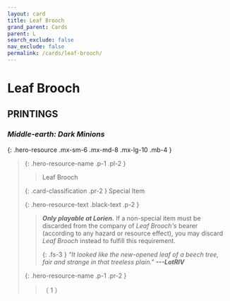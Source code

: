```yaml
---
layout: card
title: Leaf Brooch
grand_parent: Cards
parent: L
search_exclude: false
nav_exclude: false
permalink: /cards/leaf-brooch/
---
```


# Leaf Brooch


## PRINTINGS


### _Middle-earth: Dark Minions_

{: .hero-resource .mx-sm-6 .mx-md-8 .mx-lg-10 .mb-4 }
> {: .hero-resource-name .p-1 .pl-2 }
> > <div class="card-mp"></div>
> > <div class="card-name">Leaf Brooch</div>
>
> {: .card-classification .pr-2 }
> Special Item
>
> {: .hero-resource-text .black-text .p-2 }
> > ***Only playable at Lorien.*** If a non-special item must be discarded from the company of _Leaf Brooch's_ bearer (according to any hazard or resource effect), you may discard _Leaf Brooch_ instead to fulfill this requirement. 
> > 
> > {: .fs-3 } 
> > _“It looked like the new-opened leaf of a beech tree, fair and strange in that treeless plain."_ ***---&#65279;LotRIV*** 
> 
> {: .hero-resource-name .p-1 .pr-2 }
> > <div class="card-shield"></div>
> > <div class="card-corruption">〔 1 〕</div>
